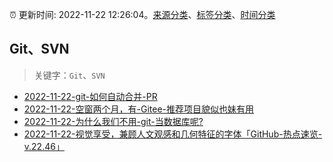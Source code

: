 :alarm_clock: 更新时间: 2022-11-22 12:26:04。[来源分类](../README.md)、[标签分类](../TAGS.md)、[时间分类](../TIMELINE.md)

## Git、SVN


> 关键字：`Git`、`SVN`



- [2022-11-22-git-如何自动合并-PR](https://www.v2ex.com/t/897158) 
- [2022-11-22-空窗两个月，有-Gitee-推荐项目貌似也妹有用](https://www.v2ex.com/t/897156) 
- [2022-11-22-为什么我们不用-git-当数据库呢?](https://www.v2ex.com/t/897127) 
- [2022-11-22-视觉享受，兼顾人文观感和几何特征的字体「GitHub-热点速览-v.22.46」](https://toutiao.io/k/v8m49h6) 